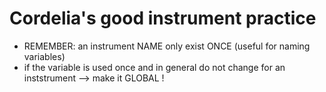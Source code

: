 # Cordelia's good instrument practice

- REMEMBER: an instrument NAME only exist ONCE (useful for naming variables)
- if the variable is used once and in general do not change for an inststrument --> make it GLOBAL !